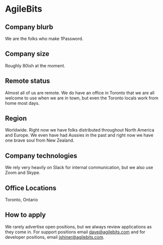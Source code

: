 # AgileBits

## Company blurb

We are the folks who make 1Password.

## Company size

Roughly 80ish at the moment.

## Remote status

Almost all of us are remote. We do have an office in Toronto that we are all welcome to use when we are in town, but even the Toronto locals work from home most days.

## Region

Worldwide. Right now we have folks distributed throughout North America and Europe. We even have had Aussies in the past and right now we have one brave soul from New Zealand.

## Company technologies

We rely very heavily on Slack for internal communication, but we also use Zoom and Skype.

## Office Locations

Toronto, Ontario

## How to apply

We rarely advertise open positions, but we always review applications as they come in. For support positions email dave@agilebits.com and for developer positions, email jshiner@agilebits.com.
